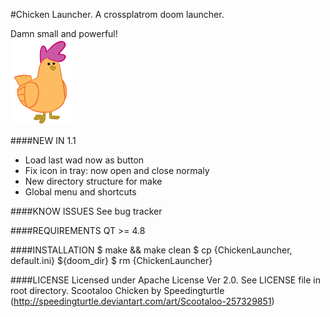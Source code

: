 #Chicken Launcher. A crossplatrom doom launcher.

Damn small and powerful!																																																											
![Oh, I know how to call chicken](/images/chicken.png)

####NEW IN 1.1
- Load last wad now as button
- Fix icon in tray: now open and close normaly
- New directory structure for make
- Global menu and shortcuts

####KNOW ISSUES
See bug tracker

####REQUIREMENTS
QT >= 4.8

####INSTALLATION
$ make && make clean
$ cp {ChickenLauncher, default.ini} ${doom_dir}
$ rm {ChickenLauncher}

####LICENSE
Licensed under Apache License Ver 2.0. See LICENSE file in root directory.
Scootaloo Chicken by Speedingturtle (http://speedingturtle.deviantart.com/art/Scootaloo-257329851)
